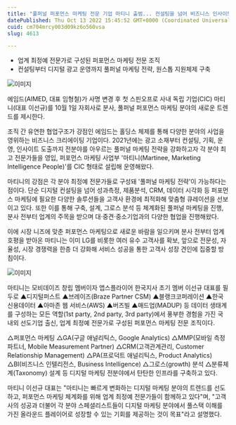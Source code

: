 ```yaml
---
title: "풀퍼널 퍼포먼스 마케팅 전문 기업 마티니 출범... 컨설팅을 넘어 비즈니스 인사이트 도출까지 풀스택 지원"
datePublished: Thu Oct 13 2022 15:45:52 GMT+0000 (Coordinated Universal Time)
cuid: cm704mrcy003d09kz6o560vsa
slug: 4613

---
```



- 업계 최정예 전문가로 구성된 퍼포먼스 마케팅 전문 조직
- 컨설팅부터 디지털 광고 운영까지 풀퍼널 마케팅 전략, 원스톱 지원체제 구축

![이미지](https://cdn.hashnode.com/res/hashnode/image/upload/v1739256863550/074a0f7d-d0d9-4d01-ac18-f0a194dbcb9f.jpeg)

에임드(AIMED, 대표 임형철)가 사명 변경 후 첫 스핀오프로 사내 독립 기업(CIC) 마티니(대표 이선규)를 10월 1일 자회사로 분사, 풀퍼널 퍼포먼스 마케팅 분야의 새로운 트렌드를 제시한다.

조직 간 유연한 협업구조가 강점인 에임드는 홀딩스 체제를 통해 다양한 분야의 사업을 영위하는 비즈니스 크리에이팅 기업이다. 2021년에는 광고 소재부터 컨설팅, 기획, 운영, 인사이트 도출까지 전분야를 아우르는 풀퍼널 마케팅 전략을 강화하고자 각 분야 최고 전문가들을 영입, 퍼포먼스 마케팅 사업부 '마티니(Martinee, Marketing Intelligence People)'를 CIC 형태로 설립해 운영해왔다.

마티니의 강점은 각 분야 최정예 전문가들로 구성돼 '풀퍼널 마케팅 전략'이 가능하다는 점이다. 단순 디지털 컨설팅을 넘어 성과측정, 제품분석, CRM, 데이터 시각화 등 퍼포먼스 마케팅에 필요한 다양한 솔루션들을 고객사 환경에 최적화해 맞춤형 큐레이션을 선보이고 있다. 또한 이를 통해 구축, 설계, 그로스 분석 등 체계화된 풀퍼널 마케팅을 진행, 분사 전부터 업계의 주목을 받으며 대·중견·중소기업과의 다양한 협업을 진행해왔다.

이에 시장 니즈에 맞춘 퍼포먼스 마케팅으로 새로운 바람을 일으키며 분사 전부터 업계 호평을 받아온 마티니는 이미 LG를 비롯한 여러 유수 고객사를 확보, 앞으로 전문성, 자율성, 시장 경쟁력을 한층 더 강화해 서비스 성공을 통한 고객사 성장 견인에 집중할 방침이다.

![이미지](https://cdn.hashnode.com/res/hashnode/image/upload/v1739256865465/7ee2a92f-25eb-4c73-8497-e95de5e19a16.jpeg)

마티니는 모비데이즈 창립 멤버이자 앱스플라이어 한국지사 초기 멤버 이선규 대표를 필두로 ▲디지털퍼스트 ▲브레이즈(Braze Partner CSM) ▲블랭크코퍼레이션 ▲한국신용데이터 ▲아마존 웹 서비스(AWS) ▲버즈빌 ▲매드업(MADUP) 등 데이터 생태계를 구성하는 모든 역할(1st party, 2nd party, 3rd party)에서 풍부한 경험을 가진 국내외 선도기업 출신, 업계 최정예 전문가로 구성된 퍼포먼스 마케팅 전문 조직이다.

△퍼포먼스 마케팅 △GA(구글 애널리틱스, Google Analytics) △MMP(모바일 측정 파트너, Mobile Measurement Partner) △CRM(고객관계관리, Customer Relationship Management) △PA(프로덕트 애널리틱스, Product Analytics) △BI(비즈니스 인텔리전스, Business Intelligence) △그로스(growth) 분석 △분류체계(Taxonomy) 설계 등 디지털 마케팅 전분야에서 탄탄한 인프라를 구축하고 있다.

마티니 이선규 대표는 "마티니는 빠르게 변화하는 디지털 마케팅 분야의 트렌드를 선도하고, 퍼포먼스 마케팅 체계화를 위해 업계 최정예 전문가들이 함께하고 있다"며, "고객사의 성공과 더불어 각 분야 스페셜리스트들이 디지털 마케팅 분야에서 풀스택 이해를 가진 올라운드 플레이어로 성장할 수 있는 기회를 제공하는 것이 목표"라고 설명했다.